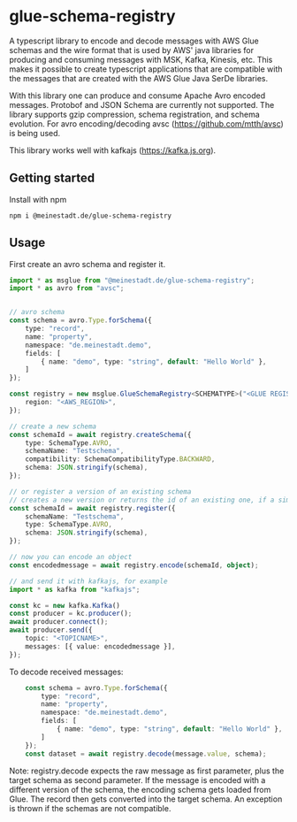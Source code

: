 # glue-schema-registry

A typescript library to encode and decode messages with AWS Glue schemas and the wire format that is used by AWS' java libraries for producing and consuming messages with MSK, Kafka, Kinesis, etc.
This makes it possible to create typescript applications that are compatible with the messages that are created with the AWS Glue Java SerDe libraries.

With this library one can produce and consume Apache Avro encoded messages. Protobof and JSON Schema are currently not supported.
The library supports gzip compression, schema registration, and schema evolution.
For avro encoding/decoding avsc (https://github.com/mtth/avsc) is being used.

This library works well with kafkajs (https://kafka.js.org).

## Getting started

Install with npm

````
npm i @meinestadt.de/glue-schema-registry
````

## Usage

First create an avro schema and register it.

```typescript
import * as msglue from "@meinestadt.de/glue-schema-registry";
import * as avro from "avsc";


// avro schema
const schema = avro.Type.forSchema({
    type: "record",
    name: "property",
    namespace: "de.meinestadt.demo",
    fields: [
        { name: "demo", type: "string", default: "Hello World" },
    ]
});

const registry = new msglue.GlueSchemaRegistry<SCHEMATYPE>("<GLUE REGISTRY NAME>", {
    region: "<AWS_REGION>",
});

// create a new schema
const schemaId = await registry.createSchema({
    type: SchemaType.AVRO,
    schemaName: "Testschema",
    compatibility: SchemaCompatibilityType.BACKWARD,
    schema: JSON.stringify(schema),
});

// or register a version of an existing schema
// creates a new version or returns the id of an existing one, if a similar version already exists
const schemaId = await registry.register({
    schemaName: "Testschema",
    type: SchemaType.AVRO,
    schema: JSON.stringify(schema),
});

// now you can encode an object
const encodedmessage = await registry.encode(schemaId, object);

// and send it with kafkajs, for example
import * as kafka from "kafkajs";

const kc = new kafka.Kafka()
const producer = kc.producer();
await producer.connect();
await producer.send({
    topic: "<TOPICNAME>",
    messages: [{ value: encodedmessage }],
});
````

To decode received messages:

````typescript
    const schema = avro.Type.forSchema({
        type: "record",
        name: "property",
        namespace: "de.meinestadt.demo",
        fields: [
            { name: "demo", type: "string", default: "Hello World" },
        ]
    });
    const dataset = await registry.decode(message.value, schema);
````

Note: registry.decode expects the raw message as first parameter, plus the target schema as second parameter.
If the message is encoded with a different version of the schema, the encoding schema gets loaded from Glue.
The record then gets converted into the target schema.
An exception is thrown if the schemas are not compatible.



